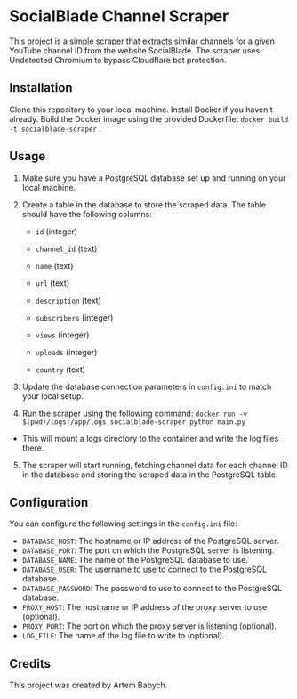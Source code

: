 # SocialBlade Channel Scraper
This project is a simple scraper that extracts similar channels for a given YouTube channel ID from the website SocialBlade. The scraper uses Undetected Chromium to bypass Cloudflare bot protection.

## Installation
Clone this repository to your local machine.
Install Docker if you haven't already.
Build the Docker image using the provided Dockerfile: `docker build -t socialblade-scraper` .
## Usage
1. Make sure you have a PostgreSQL database set up and running on your local machine.
2. Create a table in the database to store the scraped data. The table should have the following columns:

   * `id` (integer)
  
   * `channel_id` (text)
  
   *  `name` (text)
  
   * `url` (text)
  
    * `description` (text)
  
    * `subscribers` (integer)
  
    * `views` (integer)
  
     * `uploads` (integer)
  
    * `country` (text)
  
3. Update the database connection parameters in `config.ini` to match your local setup.
4. Run the scraper using the following command:
   `docker run -v $(pwd)/logs:/app/logs socialblade-scraper python main.py`
  * This will mount a logs directory to the container and write the log files there.
5. The scraper will start running, fetching channel data for each channel ID in the database and storing the scraped data in the PostgreSQL table.
## Configuration
You can configure the following settings in the `config.ini` file:

  * `DATABASE_HOST`: The hostname or IP address of the PostgreSQL server.
  * `DATABASE_PORT`: The port on which the PostgreSQL server is listening.
  * `DATABASE_NAME`: The name of the PostgreSQL database to use.
  * `DATABASE_USER`: The username to use to connect to the PostgreSQL database.
  * `DATABASE_PASSWORD`: The password to use to connect to the PostgreSQL database.
  * `PROXY_HOST`: The hostname or IP address of the proxy server to use (optional).
  * `PROXY_PORT`: The port on which the proxy server is listening (optional).
  * `LOG_FILE`: The name of the log file to write to (optional).
## Credits
This project was created by Artem Babych.
